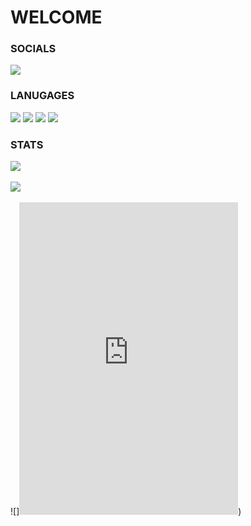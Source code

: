 # WELCOME

### SOCIALS
[![](https://dcbadge.vercel.app/api/server/ronkkeli)](https://discord.gg/ronkkeli)

### LANUGAGES
![](https://img.shields.io/badge/Lua-2C2D72?style=for-the-badge&logo=lua&logoColor=white)
![](https://img.shields.io/badge/Node.js-339933?style=for-the-badge&logo=nodedotjs&logoColor=white)
![](https://img.shields.io/badge/Python-FFD43B?style=for-the-badge&logo=python&logoColor=blue)
![](https://img.shields.io/badge/HTML-FFD43B?style=for-the-badge&logo=html&logoColor=blue)


### STATS
![](https://komarev.com/ghpvc/?username=1Ronkkeli) 
<br> </br>
<a href="https://github.com/1Ronkkeli">
<img id="imagers" align="center" src="https://github-readme-stats.vercel.app/api?username=1Ronkkeli&show_icons=true&line_height=27&count_private=true&title_color=FE4EDA&text_color=8F00FF&icon_color=FF00FF&bg_color=000000" />
 </a>
<br> </br>
![]<iframe src="https://discord.com/widget?id=1000045399035355136&theme=dark" width="350" height="500" allowtransparency="true" frameborder="0" sandbox="allow-popups allow-popups-to-escape-sandbox allow-same-origin allow-scripts"></iframe>)
